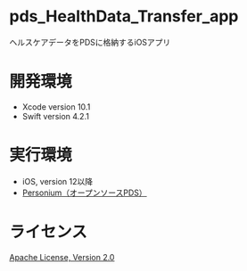 # pds_HealthData_Transfer_app
ヘルスケアデータをPDSに格納するiOSアプリ

# 開発環境
- Xcode version 10.1  
- Swift version 4.2.1  

# 実行環境
- iOS, version 12以降
- [Personium（オープンソースPDS）](https://personium.io/ja/index.html)

# ライセンス
[Apache License, Version 2.0](https://www.apache.org/licenses/)

